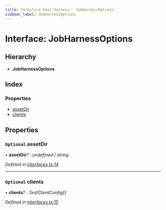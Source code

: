 ```yaml
---
title: Teraslice Test Harness: `JobHarnessOptions`
sidebar_label: JobHarnessOptions
---
```


# Interface: JobHarnessOptions

## Hierarchy

* **JobHarnessOptions**

## Index

### Properties

* [assetDir](jobharnessoptions.md#optional-assetdir)
* [clients](jobharnessoptions.md#optional-clients)

## Properties

### `Optional` assetDir

• **assetDir**? : *undefined | string*

*Defined in [interfaces.ts:14](https://github.com/terascope/teraslice/blob/d8feecc03/packages/teraslice-test-harness/src/interfaces.ts#L14)*

___

### `Optional` clients

• **clients**? : *TestClientConfig[]*

*Defined in [interfaces.ts:15](https://github.com/terascope/teraslice/blob/d8feecc03/packages/teraslice-test-harness/src/interfaces.ts#L15)*
